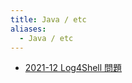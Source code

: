 ```yaml
---
title: Java / etc
aliases:
  - Java / etc
---
```


- [2021-12 Log4Shell 問題](../../../../d/2021/12/29/Log4Shell%20問題.md)


